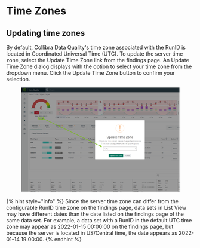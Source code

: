 # Time Zones

## Updating time zones

By default, Collibra Data Quality's time zone associated with the RunID is located in Coordinated Universal Time (UTC). To update the server time zone, select the Update Time Zone link from the findings page. An Update Time Zone dialog displays with the option to select your time zone from the dropdown menu. Click the Update Time Zone button to confirm your selection.&#x20;

<figure><img src="../.gitbook/assets/dq-update-time-zone.png" alt=""><figcaption></figcaption></figure>

{% hint style="info" %}
Since the server time zone can differ from the configurable RunID time zone on the findings page, data sets in List View may have different dates than the date listed on the findings page of the same data set. For example, a data set with a RunID in the default UTC time zone may appear as 2022-01-15 00:00:00 on the findings page, but because the server is located in US/Central time, the date appears as 2022-01-14 19:00:00.
{% endhint %}
